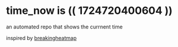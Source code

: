 # time_now is (( 1724720400604 ))

an automated repo that shows the currnent time

inspired by [breakingheatmap](https://github.com/breakingheatmap/breakingheatmap)
